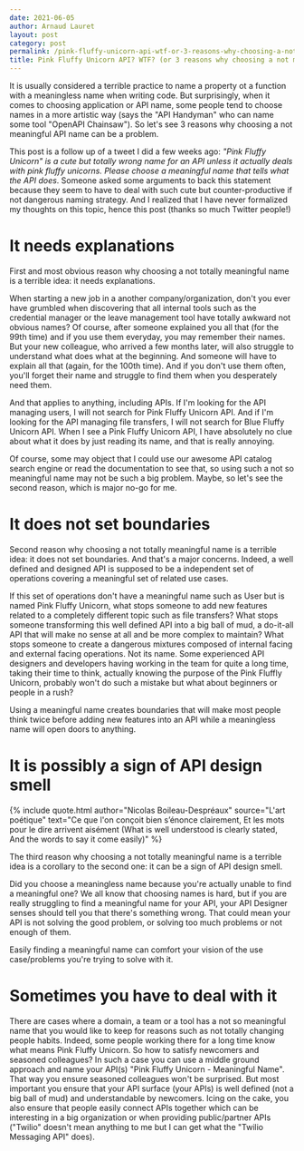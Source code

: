 ```yaml
---
date: 2021-06-05
author: Arnaud Lauret
layout: post
category: post
permalink: /pink-fluffy-unicorn-api-wtf-or-3-reasons-why-choosing-a-not-meaningful-API-name-can-be-a-problem/
title: Pink Fluffy Unicorn API? WTF? (or 3 reasons why choosing a not meaningful API name can be a problem)
---
```


It is usually considered a terrible practice to name a property ot a function with a meaningless name when writing code.
But surprisingly, when it comes to choosing application or API name, some people tend to choose names in a more artistic way (says the "API Handyman" who can name some tool "OpenAPI Chainsaw").
So let's see 3 reasons why choosing a not meaningful API name can be a problem.

<!--more-->

This post is a follow up of a tweet I did a few weeks ago: _"Pink Fluffy Unicorn" is a cute but totally wrong name for an API unless it actually deals with pink fluffy unicorns. Please choose a meaningful name that tells what the API does_.
Someone asked some arguments to back this statement because they seem to have to deal with such cute but counter-productive if not dangerous naming strategy.
And I realized that I have never formalized my thoughts on this topic, hence this post (thanks so much Twitter people!) 

# It needs explanations

First and most obvious reason why choosing a not totally meaningful name is a terrible idea: it needs explanations.

When starting a new job in a another company/organization, don't you ever have grumbled when discovering that all internal tools such as the credential manager or the leave management tool have totally awkward not obvious names?
Of course, after someone explained you all that (for the 99th time) and if you use them everyday, you may remember their names.
But your new colleague, who arrived a few months later, will also struggle to understand what does what at the beginning.
And someone will have to explain all that (again, for the 100th time).
And if you don't use them often, you'll forget their name and struggle to find them when you desperately need them.

And that applies to anything, including APIs.
If I'm looking for the API managing users, I will not search for Pink Fluffy Unicorn API.
And if I'm looking for the API managing file transfers, I will not search for Blue Fluffy Unicorn API.
When I see a Pink Fluffy Unicorn API, I have absolutely no clue about what it does by just reading its name, and that is really annoying.

Of course, some may object that I could use our awesome API catalog search engine or read the documentation to see that, so using such a not so meaningful name may not be such a big problem.
Maybe, so let's see the second reason, which is major no-go for me.

# It does not set boundaries

Second reason why choosing a not totally meaningful name is a terrible idea: it does not set boundaries.
And that's a major concerns.
Indeed, a well defined and designed API is supposed to be a independent set of operations covering a meaningful set of related use cases.

If this set of operations don't have a meaningful name such as User but is named Pink Fluffy Unicorn, what stops someone to add new features related to a completely different topic such as file transfers?
What stops someone transforming this well defined API into a big ball of mud, a do-it-all API that will make no sense at all and be more complex to maintain?
What stops someone to create a dangerous mixtures composed of internal facing and external facing operations.
Not its name.
Some experienced API designers and developers having working in the team for quite a long time, taking their time to think, actually knowing the purpose of the Pink Fluffly Unicorn, probably won't do such a mistake but what about beginners or people in a rush?

Using a meaningful name creates boundaries that will make most people think twice before adding new features into an API while a meaningless name will open doors to anything.

# It is possibly a sign of API design smell

{% include quote.html 
    author="Nicolas Boileau-Despréaux"
    source="L'art poétique"
    text="Ce que l'on conçoit bien s’énonce clairement, Et les mots pour le dire arrivent aisément (What is well understood is clearly stated, And the words to say it come easily)" %}

The third reason why choosing a not totally meaningful name is a terrible idea is a corollary to the second one: it can be a sign of API design smell.

Did you choose a meaningless name because you're actually unable to find a meaningful one?
We all know that choosing names is hard, but if you are really struggling to find a meaningful name for your API, your API Designer senses should tell you that there's something wrong. 
That could mean your API is not solving the good problem, or solving too much problems or not enough of them.

Easily finding a meaningful name can comfort your vision of the use case/problems you're trying to solve with it.

# Sometimes you have to deal with it

There are cases where a domain, a team or a tool has a not so meaningful name that you would like to keep for reasons such as not totally changing people habits.
Indeed, some people working there for a long time know what means Pink Fluffy Unicorn.
So how to satisfy newcomers and seasoned colleagues?
In such a case you can use a middle ground approach and name your API(s) "Pink Fluffy Unicorn - Meaningful Name".
That way you ensure seasoned colleagues won't be surprised.
But most important you ensure that your API surface (your APIs) is well defined (not a big ball of mud) and understandable by newcomers.
Icing on the cake, you also ensure that people easily connect APIs together which can be interesting in a big organization or when providing public/partner APIs ("Twilio" doesn't mean anything to me but I can get what the "Twilio Messaging API" does).
